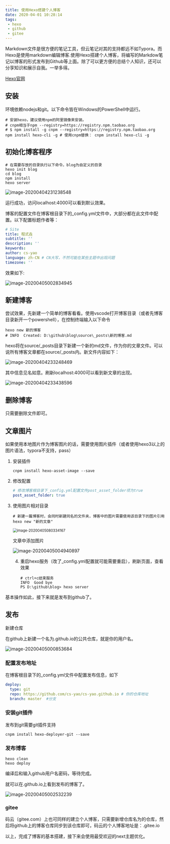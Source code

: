 ```yaml
---
title: 使用Hexo搭建个人博客
date: 2020-04-01 10:28:14
tags: 
 - hexo
 - github
 - gitee
---
```

Markdown文件是很方便的笔记工具，但云笔记对其的支持都远不如Typora。而Hexo是使用markdown编辑博客.使用Hexo搭建个人博客，将编写的Markdow笔记以博客的形式发布到Github等上面。除了可以更方便的总结个人知识，还可以分享知识和展示自我。一举多得。

[Hexo官网](https://hexo.io/zh-cn/docs/)

## 安装

环境依赖nodejs和git。以下命令皆在Windows的PowerShell中运行。

~~~shell
# 安装hexo，建议使用npm的阿里镜像来安装。
# cnpm相当于npm --registry=https://registry.npm.taobao.org
# $ npm install -g cnpm --registry=https://registry.npm.taobao.org 
npm install hexo-cli -g # 使用cnpm替换： cnpm install hexo-cli -g
~~~

## 初始化博客程序

~~~shell
# 在需要存放的目录执行以下命令，blog为自定义的目录
hexo init blog
cd blog
npm install
hexo server
~~~

![image-20200404231238548](使用Hexo搭建个人博客/image-20200404231238548.png)

运行成功，访问localhost:4000可以看到默认效果。

博客的配置文件在博客根目录下的_config.yml文件中，大部分都在此文件中配置。以下配置标题作者等：

~~~yml
# Site
title: 程式垚
subtitle: ''
description: ''
keywords:
author: cs-yao
language: zh-CN # CN大写，不然可能在某些主题中出现问题 
timezone: ''
~~~

效果如下:

![image-20200405002834945](使用Hexo搭建个人博客/image-20200405002834945.png)

## 新建博客

尝试效果，先新建一个简单的博客看看。使用vscode打开博客目录（或者先博客目录新开一个powershell），在控制终端输入以下命令

~~~shell
hexo new 新的博客
# INFO  Created: D:\github\blog\source\_posts\新的博客.md
~~~

hexo将在source/_posts目录下新建一个新的md文件，作为你的文章文件。可以说所有博客文章都在source/_posts内。新文件内容如下：

![image-20200404233248469](使用Hexo搭建个人博客/image-20200404233248469.png)

其中信息见名如意。刷新localhost:4000可以看到新文章的出现。

![image-20200404233438596](使用Hexo搭建个人博客/image-20200404233438596.png)

## 删除博客

只需要删除文件即可。

## 文章图片

如果使用本地图片作为博客图片的话，需要使用图片插件（或者使用hexo3以上的图片语法，typora不支持，pass）

1. 安装插件

   ~~~shell
   cnpm install hexo-asset-image --save
   ~~~

2. 修改配置

   ~~~yml
   # 修改博客根目录下_config.yml配置文件post_asset_folder项为true
   post_asset_folder: true
   ~~~

3. 使用图片相对目录

   ~~~shell
   # 新建一篇博客时，会同时新建同名的文件夹，博客中的图片需要使用该目录下的图片引用
   hexo new "新的文章"
   ~~~

   <img src="使用Hexo搭建个人博客/image-20200405080334167.png" alt="image-20200405080334167" style="zoom:80%;" />

   文章中添加图片

   ![image-20200405004940897](使用Hexo搭建个人博客/image-20200405004940897.png)

   4. 重启hexo服务（改了_config.yml配置就可能需要重启），刷新页面，查看效果

      ~~~shell
      # ctrl+c结束服务
      INFO  Good bye
      PS D:\github\blog> hexo server
      ~~~

      

基本操作如此，接下来就是发布到github了。

## 发布

新建仓库

在github上新建一个名为<user-name>.github.io的公共仓库，<user-name>就是你的用户名。

![image-20200405000853684](使用Hexo搭建个人博客/image-20200405000853684.png)

### 配置发布地址

在博客根目录下的_config.yml文件中配置发布信息，如下

~~~yml
deploy:
  type: git
  repo: https://github.com/cs-yao/cs-yao.github.io # 你的仓库地址
  branch: master  #分支
~~~

### 安装git插件

发布到git需要git插件支持

~~~shell
cnpm install hexo-deployer-git --save
~~~

### 发布博客

~~~sell
hexo clean
hexo deploy
~~~

编译后和输入github用户名密码，等待完成。

就可以在<user-name>.github.io上看到发布的博客了。

![image-20200405002532239](使用Hexo搭建个人博客/image-20200405002532239.png)

### gitee

码云（gitee.com）上也可同样的建立个人博客，只需要新增仓库名为<user-name>的仓库，然后将github上的博客仓库同步到该仓库即可，码云的个人博客地址是：<user-name>.gitee.io



以上，完成了博客的基本搭建，接下来会使用最受欢迎的next主题优化。